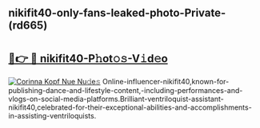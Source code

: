 ## nikifit40-only-fans​-leaked-photo​-Private-(rd665)


# <h2><a href="https://mediaupload.pro?title=nikifit40&ref=git">🔗👉 🔴 nikifit40-P𝚑ot𝚘𝚜-V𝚒d𝚎o</a></h2>

[![Corinna Kopf Nue Nu𝚍e𝚜](https://i.imgur.com/0qMVB7G.gif)](https://mediaupload.pro?title=nikifit40&ref=git)
Online-influencer-nikifit40,known-for-publishing-dance-and-lifestyle-content,-including-performances-and-vlogs-on-social-media-platforms.Brilliant-ventriloquist-assistant-nikifit40,celebrated-for-their-exceptional-abilities-and-accomplishments-in-assisting-ventriloquists.  